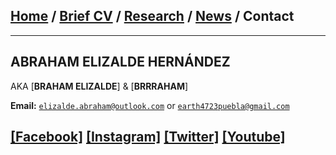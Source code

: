 ## [Home](/index) / [Brief CV](/brief_cv) / [Research](/research) / [News](/news) / Contact
___

## ABRAHAM ELIZALDE HERNÁNDEZ
AKA [**BRAHAM ELIZALDE**] & [**BRRRAHAM**]

**Email:** [`elizalde.abraham@outlook.com`](mailto:elizalde.abraham@outlook.com?subject=%20Hello,%20Braham) or [`earth4723puebla@gmail.com`](mailto:earth4723puebla@gmail.com?subject=%20Hello,%20Braham)


[[Facebook]](https://facebook.com/earth4723)
[[Instagram]](https://instagram.com/earth4723oficial)
[[Twitter]](https://twitter.com/EARTH4723)
[[Youtube]](https://https://www.youtube.com/channel/UCeWcOMtKdGn8toLxm1Cse3w)
---
